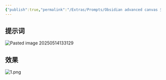 ```yaml
---
{"publish":true,"permalink":"/Extras/Prompts/Obsidian advanced canvas 生成.md","created":"2025-05-14","modified":"2025-05-26","tags":["prompts"],"cssclasses":""}
---
```



## 提示词

![Pasted image 20250514133129](https://pub-pic.oldwinter.top/2025/06/77e4fee444a6a0b16f61d1798f677816.png)

## 效果


![1.png](https://pub-pic.oldwinter.top/2025/05/dbd9219d326e92d059ddead184a29a0f.png)
